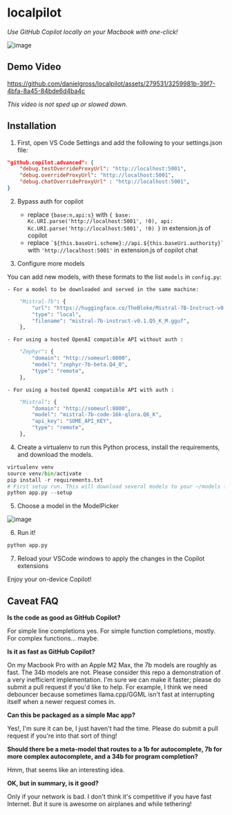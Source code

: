 # localpilot

_Use GitHub Copilot locally on your Macbook with one-click!_

![image](https://github.com/danielgross/localpilot/assets/279531/521d0613-7423-4839-a5e8-42098cd65a5e)

## Demo Video

https://github.com/danielgross/localpilot/assets/279531/3259981b-39f7-4bfa-8a45-84bde6d4ba4c

_This video is not sped up or slowed down._

## Installation

1. First, open VS Code Settings and add the following to your settings.json file:

```json
"github.copilot.advanced": {
    "debug.testOverrideProxyUrl": "http://localhost:5001",
    "debug.overrideProxyUrl": "http://localhost:5001",
    "debug.chatOverrideProxyUrl" : "http://localhost:5001",
}
```

2. Bypass auth for copilot

   - replace `{base:n,api:s}` with `{ base: Kc.URI.parse('http://localhost:5001', !0), api: Kc.URI.parse('http://localhost:5001', !0) }` in extension.js of copilot
   - replace `` `${this.baseUri.scheme}://api.${this.baseUri.authority}` `` with `'http://localhost:5001'` in extension.js of copilot chat

3. Configure more models

You can add new models, with these formats to the list `models` in `config.py`:

    - For a model to be downloaded and served in the same machine:

```python
    "Mistral-7b": {
        "url": "https://huggingface.co/TheBloke/Mistral-7B-Instruct-v0.1-GGUF/resolve/main/mistral-7b-instruct-v0.1.Q5_K_M.gguf",
        "type": "local",
        "filename": "mistral-7b-instruct-v0.1.Q5_K_M.gguf",
    },
```

    - For using a hosted OpenAI compatible API without auth :

```python
    "Zephyr": {
        "domain": "http://someurl:8000",
        "model": "zephyr-7b-beta.Q4_0",
        "type": "remote",
    },
```

    - For using a hosted OpenAI compatible API with auth :

```python
    "Mistral": {
        "domain": "http://someurl:8000",
        "model": "mistral-7b-code-16k-qlora.Q6_K",
        "api_key": "SOME_API_KEY",
        "type": "remote",
    },
```

4. Create a virtualenv to run this Python process, install the requirements, and download the models.

```python
virtualenv venv
source venv/bin/activate
pip install -r requirements.txt
# First setup run. This will download several models to your ~/models folder. ( you can skip this step if you only plan on using remotely hosted models)
python app.py --setup
```

5. Choose a model in the ModelPicker

![image](https://github.com/danielgross/localpilot/assets/279531/521d0613-7423-4839-a5e8-42098cd65a5e)

6. Run it!

```python
python app.py
```

7. Reload your VSCode windows to apply the changes in the Copilot extensions

Enjoy your on-device Copilot!

## Caveat FAQ

**Is the code as good as GitHub Copilot?**

For simple line completions yes. For simple function completions, mostly. For complex functions... maybe.

**Is it as fast as GitHub Copilot?**

On my Macbook Pro with an Apple M2 Max, the 7b models are roughly as fast. The 34b models are not. Please consider this repo a demonstration of a very inefficient implementation. I'm sure we can make it faster; please do submit a pull request if you'd like to help. For example, I think we need debouncer because sometimes llama.cpp/GGML isn't fast at interrupting itself when a newer request comes in.

**Can this be packaged as a simple Mac app?**

Yes!, I'm sure it can be, I just haven't had the time. Please do submit a pull request if you're into that sort of thing!

**Should there be a meta-model that routes to a 1b for autocomplete, 7b for more complex autocomplete, and a 34b for program completion?**

Hmm, that seems like an interesting idea.

**OK, but in summary, is it good?**

Only if your network is bad. I don't think it's competitive if you have fast Internet. But it sure is awesome on airplanes and while tethering!
